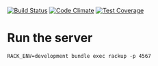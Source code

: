 [![Build Status](https://travis-ci.org/mumuki/mumuki-python-server.svg?branch=master)](https://travis-ci.org/mumuki/mumuki-python-server)
[![Code Climate](https://codeclimate.com/github/mumuki/mumuki-python-server/badges/gpa.svg)](https://codeclimate.com/github/mumuki/mumuki-python-server)
[![Test Coverage](https://codeclimate.com/github/mumuki/mumuki-python-server/badges/coverage.svg)](https://codeclimate.com/github/mumuki/mumuki-python-server)

# Run the server

```
RACK_ENV=development bundle exec rackup -p 4567
```



